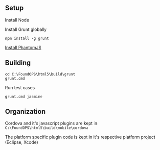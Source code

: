 ## Setup ##

Install Node

Install Grunt globally 

`npm install -g grunt`

[Install PhantomJS](https://github.com/gruntjs/grunt/blob/master/docs/faq.md#why-does-grunt-complain-that-phantomjs-isnt-installed)

## Building

	cd C:\FoundOPS\html5\build\grunt
	grunt.cmd

Run test cases

`grunt.cmd jasmine`

## Organization

Cordova and it's javascript plugins are kept in `C:\FoundOPS\html5\build\mobile\cordova`

The platform specific plugin code is kept in it's respective platform project (Eclipse, Xcode)
